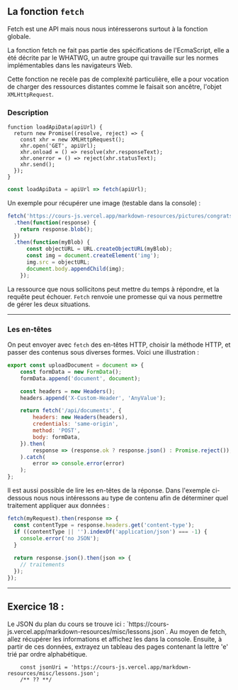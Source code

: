 ## La fonction `fetch`

Fetch est une API mais nous nous intéresserons surtout à la fonction globale.

La fonction fetch ne fait pas partie des spécifications de l'EcmaScript, elle a été décrite par le WHATWG, un autre groupe qui travaille sur les normes implémentables dans les navigateurs Web.

Cette fonction ne recèle pas de complexité particulière, elle a pour vocation de charger des ressources distantes comme le faisait son ancêtre, l'objet `XMLHttpRequest`.

### Description

```javascript_before
function loadApiData(apiUrl) {
  return new Promise((resolve, reject) => {
    const xhr = new XMLHttpRequest();
    xhr.open('GET', apiUrl);
    xhr.onload = () => resolve(xhr.responseText);
    xhr.onerror = () => reject(xhr.statusText);
    xhr.send();
  });
}
```

```javascript
const loadApiData = apiUrl => fetch(apiUrl);
```

Un exemple pour récupérer une image (testable dans la console) :

```javascript
fetch('https://cours-js.vercel.app/markdown-resources/pictures/congrats.gif')
  .then(function(response) {
    return response.blob();
  })
  .then(function(myBlob) {
      const objectURL = URL.createObjectURL(myBlob);
      const img = document.createElement('img');
      img.src = objectURL;
      document.body.appendChild(img); 
    });
```

La ressource que nous sollicitons peut mettre du temps à répondre, et la requête peut échouer. `Fetch` renvoie une promesse qui va nous permettre de gérer les deux situations.

---

### Les en-têtes

On peut envoyer avec `fetch` des en-têtes HTTP, choisir la méthode HTTP, et passer des contenus sous diverses formes. Voici une illustration : 

```javascript
export const uploadDocument = document => {
    const formData = new FormData();
    formData.append('document', document);

    const headers = new Headers();
    headers.append('X-Custom-Header', 'AnyValue');

    return fetch('/api/documents', {
        headers: new Headers(headers),
        credentials: 'same-origin',
        method: 'POST',
        body: formData,
    }).then(
        response => (response.ok ? response.json() : Promise.reject()),
    ).catch(
        error => console.error(error)
    );
};
```

Il est aussi possible de lire les en-têtes de la réponse. Dans l'exemple ci-dessous nous nous intéressons au type de contenu afin de déterminer quel traitement appliquer aux données :

```javascript
fetch(myRequest).then(response => {
  const contentType = response.headers.get('content-type');
  if ((contentType || '').indexOf('application/json') === -1) {
    console.error('no JSON');
  }
  
  return response.json().then(json => {
    // traitements
  });
});
```

---

## Exercice 18 :
<div role="alert" class="alert alert-info show">
    Le JSON du plan du cours se trouve ici : `https://cours-js.vercel.app/markdown-resources/misc/lessons.json`.
    Au moyen de fetch, allez récupérer les informations et affichez les dans la console.
    Ensuite, à partir de ces données, extrayez un tableau des pages contenant la lettre 'e' trié par ordre alphabétique.
</div>

```javascript_exercise18
    const jsonUri = 'https://cours-js.vercel.app/markdown-resources/misc/lessons.json';
    /** ?? **/
```
